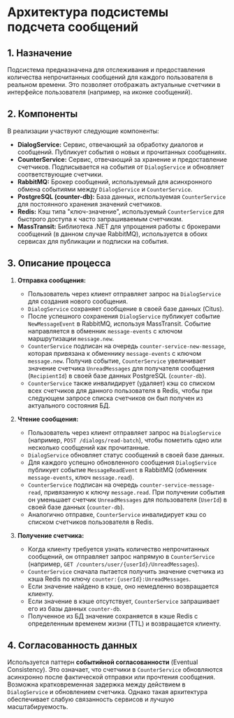 # Архитектура подсистемы подсчета сообщений

## 1. Назначение

Подсистема предназначена для отслеживания и предоставления количества непрочитанных сообщений для каждого пользователя в реальном времени. Это позволяет отображать актуальные счетчики в интерфейсе пользователя (например, на иконке сообщений).

## 2. Компоненты

В реализации участвуют следующие компоненты:

-   **DialogService:** Сервис, отвечающий за обработку диалогов и сообщений. Публикует события о новых и прочитанных сообщениях.
-   **CounterService:** Сервис, отвечающий за хранение и предоставление счетчиков. Подписывается на события от `DialogService` и обновляет соответствующие счетчики.
-   **RabbitMQ:** Брокер сообщений, используемый для асинхронного обмена событиями между `DialogService` и `CounterService`.
-   **PostgreSQL (counter-db):** База данных, используемая `CounterService` для постоянного хранения значений счетчиков.
-   **Redis:** Кэш типа "ключ-значение", используемый `CounterService` для быстрого доступа к часто запрашиваемым счетчикам.
-   **MassTransit:** Библиотека .NET для упрощения работы с брокерами сообщений (в данном случае RabbitMQ), используется в обоих сервисах для публикации и подписки на события.


## 3. Описание процесса

1.  **Отправка сообщения:**
    *   Пользователь через клиент отправляет запрос на `DialogService` для создания нового сообщения.
    *   `DialogService` сохраняет сообщение в своей базе данных (Citus).
    *   После успешного сохранения `DialogService` публикует событие `NewMessageEvent` в RabbitMQ, используя MassTransit. Событие направляется в обменник `message-events` с ключом маршрутизации `message.new`.
    *   `CounterService` подписан на очередь `counter-service-new-message`, которая привязана к обменнику `message-events` с ключом `message.new`. Получив событие, `CounterService` увеличивает значение счетчика `UnreadMessages` для получателя сообщения (`RecipientId`) в своей базе данных PostgreSQL (`counter-db`).
    *   `CounterService` также инвалидирует (удаляет) кэш со списком всех счетчиков для данного пользователя в Redis, чтобы при следующем запросе списка счетчиков он был получен из актуального состояния БД.

2.  **Чтение сообщения:**
    *   Пользователь через клиент отправляет запрос на `DialogService` (например, `POST /dialogs/read-batch`), чтобы пометить одно или несколько сообщений как прочитанные.
    *   `DialogService` обновляет статус сообщений в своей базе данных.
    *   Для каждого успешно обновленного сообщения `DialogService` публикует событие `MessageReadEvent` в RabbitMQ (обменник `message-events`, ключ `message.read`).
    *   `CounterService` подписан на очередь `counter-service-message-read`, привязанную к ключу `message.read`. При получении события он уменьшает счетчик `UnreadMessages` для пользователя (`UserId`) в своей базе данных (`counter-db`).
    *   Аналогично отправке, `CounterService` инвалидирует кэш со списком счетчиков пользователя в Redis.

3.  **Получение счетчика:**
    *   Когда клиенту требуется узнать количество непрочитанных сообщений, он отправляет запрос напрямую в `CounterService` (например, `GET /counters/user/{userId}/UnreadMessages`).
    *   `CounterService` сначала пытается получить значение счетчика из кэша Redis по ключу `counter:{userId}:UnreadMessages`.
    *   Если значение найдено в кэше, оно немедленно возвращается клиенту.
    *   Если значение в кэше отсутствует, `CounterService` запрашивает его из базы данных `counter-db`.
    *   Полученное из БД значение сохраняется в кэше Redis с определенным временем жизни (TTL) и возвращается клиенту.

## 4. Согласованность данных

Используется паттерн **событийной согласованности** (Eventual Consistency). Это означает, что счетчики в `CounterService` обновляются асинхронно после фактической отправки или прочтения сообщения. Возможна кратковременная задержка между действием в `DialogService` и обновлением счетчика. Однако такая архитектура обеспечивает слабую связанность сервисов и лучшую масштабируемость.